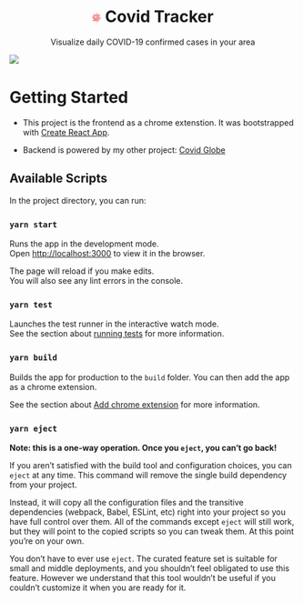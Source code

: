 <h1 align="center">
  <span><img src="./public/logo16.png"></span>
  Covid Tracker
</h1>
<p align="center">Visualize daily COVID-19 confirmed cases in your area</p>
<div>
  <img src="https://daweifeng.s3-us-west-2.amazonaws.com/public/app_images/covid-tracker.png"/>
</div>

# Getting Started

- This project is the frontend as a chrome extenstion. It was bootstrapped with [Create React App](https://github.com/facebook/create-react-app).

- Backend is powered by my other project: [Covid Globe](https://github.com/daweifeng/covid-globe)

## Available Scripts

In the project directory, you can run:

### `yarn start`

Runs the app in the development mode.\
Open [http://localhost:3000](http://localhost:3000) to view it in the browser.

The page will reload if you make edits.\
You will also see any lint errors in the console.

### `yarn test`

Launches the test runner in the interactive watch mode.\
See the section about [running tests](https://facebook.github.io/create-react-app/docs/running-tests) for more information.

### `yarn build`

Builds the app for production to the `build` folder.
You can then add the app as a chrome extension.

See the section about [Add chrome extension](https://developer.chrome.com/docs/extensions/mv3/getstarted/) for more information.

### `yarn eject`

**Note: this is a one-way operation. Once you `eject`, you can’t go back!**

If you aren’t satisfied with the build tool and configuration choices, you can `eject` at any time. This command will remove the single build dependency from your project.

Instead, it will copy all the configuration files and the transitive dependencies (webpack, Babel, ESLint, etc) right into your project so you have full control over them. All of the commands except `eject` will still work, but they will point to the copied scripts so you can tweak them. At this point you’re on your own.

You don’t have to ever use `eject`. The curated feature set is suitable for small and middle deployments, and you shouldn’t feel obligated to use this feature. However we understand that this tool wouldn’t be useful if you couldn’t customize it when you are ready for it.